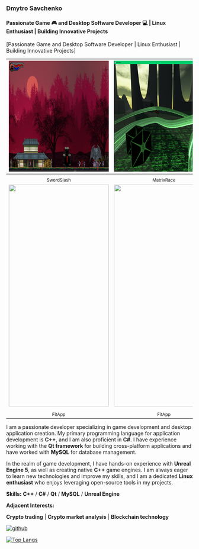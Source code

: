 ### Dmytro Savchenko
#### Passionate Game 🎮 and Desktop Software Developer 💻 | Linux Enthusiast | Building Innovative Projects
[Passionate Game and Desktop Software Developer | Linux Enthusiast | Building Innovative Projects]

| <img src='https://github.com/Shell-reversecpp/Shell-reversecpp/blob/main/SwordfSlash1.png' height='300' width='570'> | <img src='https://github.com/Shell-reversecpp/Shell-reversecpp/blob/main/race1.png' height='300' width='570'> |
|:---:|:---:|
| <sub>SwordSlash</sub> | <sub>MatrixRace</sub> |
| <img src='https://github.com/Shell-reversecpp/Shell-reversecpp/blob/main/app.gif' height='600' width='270'> | <img src='https://github.com/Shell-reversecpp/Shell-reversecpp/blob/main/app2.gif' height='600' width='270'> |
| <sub>FitApp</sub> | <sub>FitApp</sub> |

I am a passionate developer specializing in game development and desktop application creation. My primary programming language for application development is **C++**, and I am also proficient in **C#**. I have experience working with the **Qt framework** for building cross-platform applications and have worked with **MySQL** for database management.

In the realm of game development, I have hands-on experience with **Unreal Engine 5**, as well as creating native **C++** game engines. I am always eager to learn new technologies and improve my skills, and I am a dedicated **Linux enthusiast** who enjoys leveraging open-source tools in my projects. 

**Skills:** **C++** / **C#** / **Qt** / **MySQL** / **Unreal Engine**

**Adjacent Interests:**

**Crypto trading** | 
**Crypto market analysis** |
**Blockchain technology**

[<img src='https://cdn.jsdelivr.net/npm/simple-icons@3.0.1/icons/github.svg' alt='github' height='40'>](https://github.com/Shell-reversecpp)  

[![Top Langs](https://github-readme-stats.vercel.app/api/top-langs/?username=Shell-reversecpp)](https://github.com/anuraghazra/github-readme-stats)


